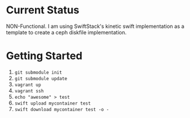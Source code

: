 Current Status
==============
NON-Functional. I am using SwiftStack's kinetic swift implementation as a template to create a ceph diskfile implementation.

Getting Started
===============

 1. `git submodule init`
 1. `git submodule update`
 1. `vagrant up`
 1. `vagrant ssh`
 1. `echo "awesome" > test`
 1. `swift upload mycontainer test`
 1. `swift download mycontainer test -o -`
